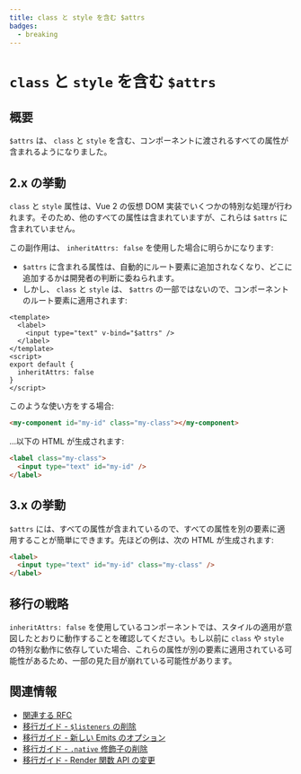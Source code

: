 ```yaml
---
title: class と style を含む $attrs
badges:
  - breaking
---
```


# `class` と `style` を含む `$attrs` <MigrationBadges :badges="$frontmatter.badges" />

## 概要

`$attrs` は、 `class` と `style` を含む、コンポーネントに渡されるすべての属性が含まれるようになりました。

## 2.x の挙動

`class` と `style` 属性は、Vue 2 の仮想 DOM 実装でいくつかの特別な処理が行われます。そのため、他のすべての属性は含まれていますが、これらは `$attrs` に含まれていません。

この副作用は、 `inheritAttrs: false` を使用した場合に明らかになります:

- `$attrs` に含まれる属性は、自動的にルート要素に追加されなくなり、どこに追加するかは開発者の判断に委ねられます。
- しかし、 `class` と `style` は、 `$attrs` の一部ではないので、コンポーネントのルート要素に適用されます:

```vue
<template>
  <label>
    <input type="text" v-bind="$attrs" />
  </label>
</template>
<script>
export default {
  inheritAttrs: false
}
</script>
```

このような使い方をする場合:

```html
<my-component id="my-id" class="my-class"></my-component>
```

...以下の HTML が生成されます:

```html
<label class="my-class">
  <input type="text" id="my-id" />
</label>
```

## 3.x の挙動

`$attrs` には、すべての属性が含まれているので、すべての属性を別の要素に適用することが簡単にできます。先ほどの例は、次の HTML が生成されます:

```html
<label>
  <input type="text" id="my-id" class="my-class" />
</label>
```

## 移行の戦略

`inheritAttrs: false` を使用しているコンポーネントでは、スタイルの適用が意図したとおりに動作することを確認してください。もし以前に `class` や `style` の特別な動作に依存していた場合、これらの属性が別の要素に適用されている可能性があるため、一部の見た目が崩れている可能性があります。

## 関連情報

- [関連する RFC](https://github.com/vuejs/rfcs/blob/master/active-rfcs/0031-attr-fallthrough.md)
- [移行ガイド - `$listeners` の削除](./listeners-removed.md)
- [移行ガイド - 新しい Emits のオプション](./emits-option.md)
- [移行ガイド - `.native` 修飾子の削除](./v-on-native-modifier-removed.md)
- [移行ガイド - Render 関数 API の変更](./render-function-api.md)
